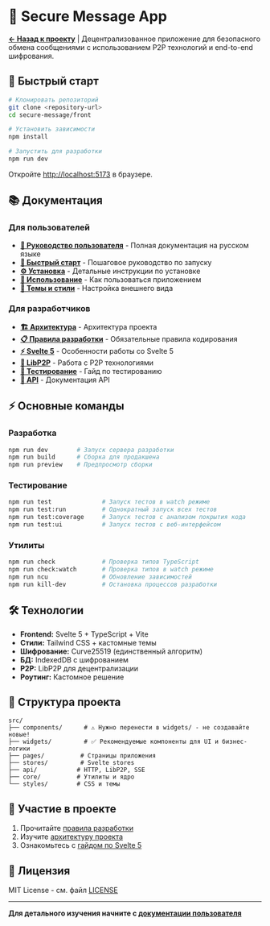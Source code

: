 # 🔐 Secure Message App

**[← Назад к проекту](../README.md)** | Децентрализованное приложение для безопасного обмена сообщениями с использованием P2P технологий и end-to-end шифрования.

## 🚀 Быстрый старт

```bash
# Клонировать репозиторий
git clone <repository-url>
cd secure-message/front

# Установить зависимости
npm install

# Запустить для разработки
npm run dev
```

Откройте [http://localhost:5173](http://localhost:5173) в браузере.

## 📚 Документация

### Для пользователей
- **[📖 Руководство пользователя](docs/ru/README.md)** - Полная документация на русском языке
- **[🚀 Быстрый старт](docs/ru/quick-start.md)** - Пошаговое руководство по запуску
- **[⚙️ Установка](docs/ru/installation.md)** - Детальные инструкции по установке
- **[🎯 Использование](docs/ru/usage.md)** - Как пользоваться приложением
- **[🎨 Темы и стили](docs/ru/themes.md)** - Настройка внешнего вида

### Для разработчиков
- **[🏗️ Архитектура](llm/architecture.md)** - Архитектура проекта
- **[📋 Правила разработки](llm/rules.md)** - Обязательные правила кодирования
- **[⚡ Svelte 5](llm/svelte5.md)** - Особенности работы со Svelte 5
- **[🔗 LibP2P](llm/libp2p.md)** - Работа с P2P технологиями
- **[🧪 Тестирование](llm/testing.md)** - Гайд по тестированию
- **[📖 API](docs/ru/api.md)** - Документация API

## ⚡ Основные команды

### Разработка
```bash
npm run dev        # Запуск сервера разработки
npm run build      # Сборка для продакшена
npm run preview    # Предпросмотр сборки
```

### Тестирование
```bash
npm run test              # Запуск тестов в watch режиме
npm run test:run          # Однократный запуск всех тестов
npm run test:coverage     # Запуск тестов с анализом покрытия кода
npm run test:ui           # Запуск тестов с веб-интерфейсом
```

### Утилиты
```bash
npm run check             # Проверка типов TypeScript
npm run check:watch       # Проверка типов в watch режиме
npm run ncu               # Обновление зависимостей
npm run kill-dev          # Остановка процессов разработки
```

## 🛠️ Технологии

- **Frontend:** Svelte 5 + TypeScript + Vite
- **Стили:** Tailwind CSS + кастомные темы
- **Шифрование:** Curve25519 (единственный алгоритм)
- **БД:** IndexedDB с шифрованием
- **P2P:** LibP2P для децентрализации
- **Роутинг:** Кастомное решение

## 📁 Структура проекта

```
src/
├── components/      # ⚠️ Нужно перенести в widgets/ - не создавайте новые!
├── widgets/         # ✅ Рекомендуемые компоненты для UI и бизнес-логики
├── pages/          # Страницы приложения
├── stores/         # Svelte stores
├── api/           # HTTP, LibP2P, SSE
├── core/          # Утилиты и ядро
└── styles/        # CSS и темы
```

## 🤝 Участие в проекте

1. Прочитайте [правила разработки](llm/rules.md)
2. Изучите [архитектуру проекта](llm/architecture.md)
3. Ознакомьтесь с [гайдом по Svelte 5](llm/svelte5.md)

## 📄 Лицензия

MIT License - см. файл [LICENSE](LICENSE)

---

**Для детального изучения начните с [документации пользователя](docs/ru/README.md)**
